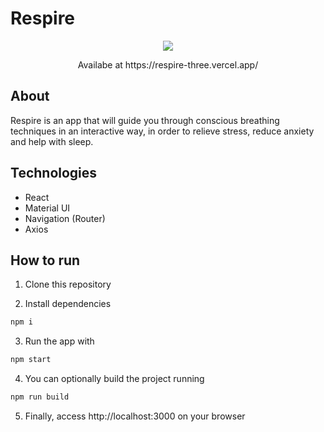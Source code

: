 # Respire
<p align="center">
  <image src="https://github.com/rodnei0/Respire/blob/main/front-end/src/assets/respire.gif" />
  
</p>
<p align="center">
  Availabe at https://respire-three.vercel.app/
</p>


## About

Respire is an app that will guide you through conscious breathing techniques in an interactive way, in order to relieve stress, reduce anxiety and help with sleep.

## Technologies

- React
- Material UI
- Navigation (Router)
- Axios

## How to run

1. Clone this repository

2. Install dependencies
```bash
npm i
```

3. Run the app with
```bash
npm start
```

4. You can optionally build the project running
```bash
npm run build
```
5. Finally, access http://localhost:3000 on your browser
